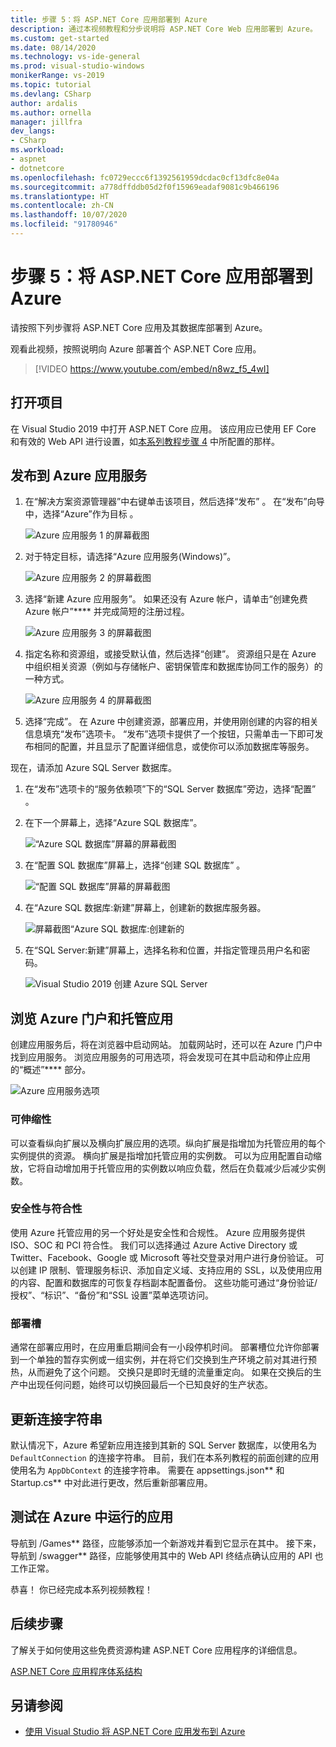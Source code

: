 ```yaml
---
title: 步骤 5：将 ASP.NET Core 应用部署到 Azure
description: 通过本视频教程和分步说明将 ASP.NET Core Web 应用部署到 Azure。
ms.custom: get-started
ms.date: 08/14/2020
ms.technology: vs-ide-general
ms.prod: visual-studio-windows
monikerRange: vs-2019
ms.topic: tutorial
ms.devlang: CSharp
author: ardalis
ms.author: ornella
manager: jillfra
dev_langs:
- CSharp
ms.workload:
- aspnet
- dotnetcore
ms.openlocfilehash: fc0729eccc6f1392561959dcdac0cf13dfc8e04a
ms.sourcegitcommit: a778dffddb05d2f0f15969eadaf9081c9b466196
ms.translationtype: HT
ms.contentlocale: zh-CN
ms.lasthandoff: 10/07/2020
ms.locfileid: "91780946"
---
```

# <a name="step-5-deploy-your-aspnet-core-app-to-azure"></a>步骤 5：将 ASP.NET Core 应用部署到 Azure

请按照下列步骤将 ASP.NET Core 应用及其数据库部署到 Azure。

观看此视频，按照说明向 Azure 部署首个 ASP.NET Core 应用。 

> [!VIDEO https://www.youtube.com/embed/n8wz_f5_4wI]

## <a name="open-your-project"></a>打开项目

在 Visual Studio 2019 中打开 ASP.NET Core 应用。 该应用应已使用 EF Core 和有效的 Web API 进行设置，如[本系列教程步骤 4](tutorial-aspnet-core-ef-step-04.md) 中所配置的那样。

## <a name="publish-to-azure-app-service"></a>发布到 Azure 应用服务

1. 在“解决方案资源管理器”中右键单击该项目，然后选择“发布”  。 在“发布”向导中，选择“Azure”作为目标 。

   ![Azure 应用服务 1 的屏幕截图](media/vs-2019/app-service-screen-1.png)

1. 对于特定目标，请选择“Azure 应用服务(Windows)”。

   ![Azure 应用服务 2 的屏幕截图](media/vs-2019/app-service-screen-2.png)

1. 选择“新建 Azure 应用服务”。 如果还没有 Azure 帐户，请单击“创建免费 Azure 帐户”**** 并完成简短的注册过程。

   ![Azure 应用服务 3 的屏幕截图](media/vs-2019/app-service-screen-3.png)

1. 指定名称和资源组，或接受默认值，然后选择“创建”。 资源组只是在 Azure 中组织相关资源（例如与存储帐户、密钥保管库和数据库协同工作的服务）的一种方式。

   ![Azure 应用服务 4 的屏幕截图](media/vs-2019/app-service-screen-4.png)

1. 选择“完成”。 在 Azure 中创建资源，部署应用，并使用刚创建的内容的相关信息填充“发布”选项卡。 “发布”选项卡提供了一个按钮，只需单击一下即可发布相同的配置，并且显示了配置详细信息，或使你可以添加数据库等服务。

现在，请添加 Azure SQL Server 数据库。

1. 在“发布”选项卡的“服务依赖项”下的“SQL Server 数据库”旁边，选择“配置”   。

1. 在下一个屏幕上，选择“Azure SQL 数据库”。

   ![“Azure SQL 数据库”屏幕的屏幕截图](media/vs-2019/app-service-azure-sql-db.png)

1. 在“配置 SQL 数据库”屏幕上，选择“创建 SQL 数据库” 。

   ![“配置 SQL 数据库”屏幕的屏幕截图](media/vs-2019/app-service-azure-sql-db-2.png)

1. 在“Azure SQL 数据库:新建”屏幕上，创建新的数据库服务器。

   ![屏幕截图“Azure SQL 数据库:创建新的](media/vs-2019/app-service-azure-sql-db-3.png)

1. 在“SQL Server:新建”屏幕上，选择名称和位置，并指定管理员用户名和密码。

   ![Visual Studio 2019 创建 Azure SQL Server](media/vs-2019/app-service-azure-sql-db-overlayed.png)

## <a name="exploring-the-azure-portal-and-your-hosted-app"></a>浏览 Azure 门户和托管应用

创建应用服务后，将在浏览器中启动网站。 加载网站时，还可以在 Azure 门户中找到应用服务。 浏览应用服务的可用选项，将会发现可在其中启动和停止应用的“概述”**** 部分。

![Azure 应用服务选项](media/vs-2019/vs2019-azure-app-service-menu-options.png)

### <a name="scalability"></a>可伸缩性

可以查看纵向扩展以及横向扩展应用的选项。纵向扩展是指增加为托管应用的每个实例提供的资源。 横向扩展是指增加托管应用的实例数。 可以为应用配置自动缩放，它将自动增加用于托管应用的实例数以响应负载，然后在负载减少后减少实例数。

### <a name="security-and-compliance"></a>安全性与符合性

使用 Azure 托管应用的另一个好处是安全性和合规性。 Azure 应用服务提供 ISO、SOC 和 PCI 符合性。 我们可以选择通过 Azure Active Directory 或 Twitter、Facebook、Google 或 Microsoft 等社交登录对用户进行身份验证。 可以创建 IP 限制、管理服务标识、添加自定义域、支持应用的 SSL，以及使用应用的内容、配置和数据库的可恢复存档副本配置备份。 这些功能可通过“身份验证/授权”、“标识”、“备份”和“SSL 设置”菜单选项访问。

### <a name="deployment-slots"></a>部署槽

通常在部署应用时，在应用重启期间会有一小段停机时间。 部署槽位允许你部署到一个单独的暂存实例或一组实例，并在将它们交换到生产环境之前对其进行预热，从而避免了这个问题。 交换只是即时无缝的流量重定向。 如果在交换后的生产中出现任何问题，始终可以切换回最后一个已知良好的生产状态。

## <a name="update-connection-string"></a>更新连接字符串

默认情况下，Azure 希望新应用连接到其新的 SQL Server 数据库，以使用名为 `DefaultConnection` 的连接字符串。 目前，我们在本系列教程的前面创建的应用使用名为 `AppDbContext` 的连接字符串。 需要在 appsettings.json** 和 Startup.cs** 中对此进行更改，然后重新部署应用。

## <a name="test-the-app-running-in-azure"></a>测试在 Azure 中运行的应用

导航到 /Games** 路径，应能够添加一个新游戏并看到它显示在其中。 接下来，导航到 /swagger** 路径，应能够使用其中的 Web API 终结点确认应用的 API 也工作正常。

恭喜！ 你已经完成本系列视频教程！

## <a name="next-steps"></a>后续步骤

了解关于如何使用这些免费资源构建 ASP.NET Core 应用程序的详细信息。

[ASP.NET Core 应用程序体系结构](https://dotnet.microsoft.com/learn/web/aspnet-architecture)

## <a name="see-also"></a>另请参阅

- [使用 Visual Studio 将 ASP.NET Core 应用发布到 Azure](/aspnet/core/tutorials/publish-to-azure-webapp-using-vs?view=aspnetcore-2.2&preserve-view=true)